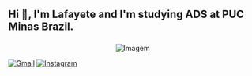<h2 align="left">Hi 👋, I'm Lafayete and I'm studying ADS at PUC Minas Brazil.</h2>

###


<!-- GIF -->
<p align="center">
  <img align="center" src="https://github.com/VariableBee/VariableBee/assets/77739311/4e9f41af-6b57-49a7-b15a-74322e96b4d7" alt="Imagem">
</p>

[![Gmail](https://img.shields.io/badge/Gmail-D14836?style=for-the-badge&logo=gmail&logoColor=white)](mailto:lafayeteqhorta@gmail.com) 
[![Instagram](https://img.shields.io/badge/Instagram-E4405F?style=for-the-badge&logo=instagram&logoColor=white)](https://www.instagram.com/lala_btra/)

